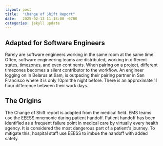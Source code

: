 ```yaml
---
layout: post
title:  "Change of Shift Report"
date:   2025-02-13 11:18:00 -0700
categories: jekyll update
---
```


## Adapted for Software Engineers

Rarely are software engineers working in the same room at the same time. Often, software engineering teams are distributed, working in different states, timezones, and even continents. When pairing on a project, different timezones becomes a silent contributor to the workflow. An engineer logging on in Belarus at 9am, is outpacing their pairing partner in San Francisco where it is only 10pm the night before. There is an approximate 11 hour difference between their work days.

## The Origins

The Change of Shift report is adapted from the medical field. EMS teams use the EEESS mnemonic during patient handoff. Patient handoff has been identified as a frequent failure point in medical care by virtually every health agency. It is considered the most dangerous part of a patient's journey.
To mitigate this, hospital staff use EEESS to imbue the handoff with added safety.